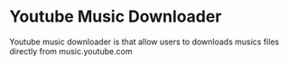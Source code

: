 <h1>Youtube Music Downloader</h1>
<p>Youtube music downloader is that allow users to downloads musics files directly from music.youtube.com</p>
